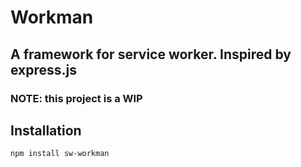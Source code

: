 # Workman

## A framework for service worker. Inspired by express.js

### NOTE: this project is a WIP

## Installation
```shell
npm install sw-workman
```